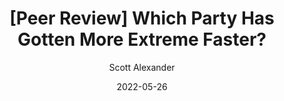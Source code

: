 ---
layout: podcast
title: "[Peer Review] Which Party Has Gotten More Extreme Faster?"
author: Scott Alexander
description: https://astralcodexten.substack.com/p/peer-review-which-party-has-gotten
date: 2022-05-26
length: 38445
duration: 9
guid: peer-review-which-party-has-gotten
---